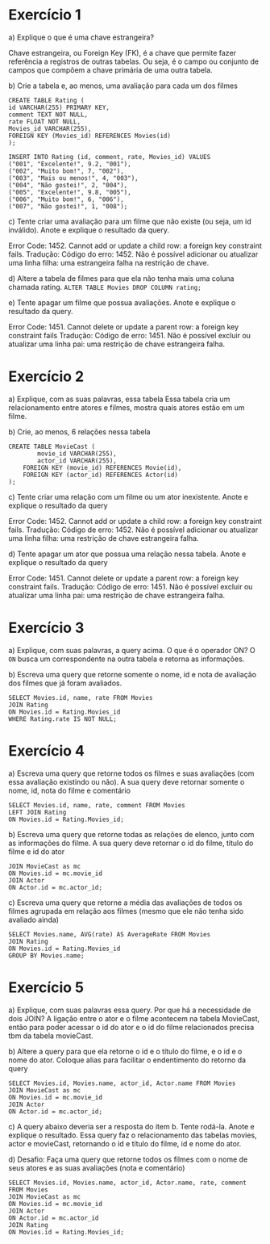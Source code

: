 # Exercício 1 
a) Explique o que é uma chave estrangeira?

Chave estrangeira, ou Foreign Key (FK), é a chave que permite fazer referência a registros de outras tabelas. Ou seja, é o campo ou conjunto de campos que compõem a chave primária de uma outra tabela.

b) Crie a tabela e, ao menos, uma avaliação para cada um dos filmes

```
CREATE TABLE Rating (
id VARCHAR(255) PRIMARY KEY,
comment TEXT NOT NULL,
rate FLOAT NOT NULL,
Movies_id VARCHAR(255),
FOREIGN KEY (Movies_id) REFERENCES Movies(id)
);

```
```
INSERT INTO Rating (id, comment, rate, Movies_id) VALUES 
("001", "Excelente!", 9.2, "001"),
("002", "Muito bom!", 7, "002"),
("003", "Mais ou menos!", 4, "003"),
("004", "Não gostei!", 2, "004"),
("005", "Excelente!", 9.8, "005"),
("006", "Muito bom!", 6, "006"),
("007", "Não gostei!", 1, "008");
```

c) Tente criar uma avaliação para um filme que não existe (ou seja, um id inválido). Anote e explique o resultado da query.

Error Code: 1452. Cannot add or update a child row: a foreign key constraint fails.
Tradução: Código do erro: 1452. Não é possível adicionar ou atualizar uma linha filha: uma estrangeira falha na restrição de chave.

d) Altere a tabela de filmes para que ela não tenha mais uma coluna chamada rating.
``` ALTER TABLE Movies DROP COLUMN rating; ```

e) Tente apagar um filme que possua avaliações. Anote e explique o resultado da query.

Error Code: 1451. Cannot delete or update a parent row: a foreign key constraint fails 
Tradução: Código de erro: 1451. Não é possível excluir ou atualizar uma linha pai: uma restrição de chave estrangeira falha.

# Exercício 2 

a) Explique, com as suas palavras, essa tabela
Essa tabela cria um relacionamento entre atores e filmes, mostra quais atores estão em um filme.

b) Crie, ao menos, 6 relações nessa tabela 
```
CREATE TABLE MovieCast (
		movie_id VARCHAR(255),
		actor_id VARCHAR(255),
    FOREIGN KEY (movie_id) REFERENCES Movie(id),
    FOREIGN KEY (actor_id) REFERENCES Actor(id)
);
```

c) Tente criar uma relação com um filme ou um ator inexistente. Anote e explique o resultado da query

Error Code: 1452. Cannot add or update a child row: a foreign key constraint fails.
Tradução: Código de erro: 1452. Não é possível adicionar ou atualizar uma linha filha: uma restrição de chave estrangeira falha.

d) Tente apagar um ator que possua uma relação nessa tabela. Anote e explique o resultado da query

Error Code: 1451. Cannot delete or update a parent row: a foreign key constraint fails.
Tradução: Código de erro: 1451. Não é possível excluir ou atualizar uma linha pai: uma restrição de chave estrangeira falha.

# Exercício 3

a) Explique, com suas palavras, a query acima. O que é o operador ON?
O `ON` busca um correspondente na outra tabela e retorna as informações.

b) Escreva uma query que retorne somente o nome, id e nota de avaliação dos filmes que já foram avaliados.
```
SELECT Movies.id, name, rate FROM Movies
JOIN Rating
ON Movies.id = Rating.Movies_id 
WHERE Rating.rate IS NOT NULL;
```

# Exercício 4

a) Escreva uma query que retorne todos os filmes e suas avaliações (com essa avaliação existindo ou não). A sua query deve retornar somente o nome, id, nota do filme e comentário

```
SELECT Movies.id, name, rate, comment FROM Movies
LEFT JOIN Rating
ON Movies.id = Rating.Movies_id;
```

b) Escreva uma query que retorne todas as relações de elenco, junto com as informações do filme. A sua query deve retornar o id do filme, título do filme e id do ator

```SELECT Movies.id, Movies.name, actor_id, Actor.name FROM Movies
JOIN MovieCast as mc
ON Movies.id = mc.movie_id
JOIN Actor
ON Actor.id = mc.actor_id;
```

c) Escreva uma query que retorne a média das avaliações de todos os filmes agrupada em relação aos filmes (mesmo que ele não tenha sido avaliado ainda)

```
SELECT Movies.name, AVG(rate) AS AverageRate FROM Movies
JOIN Rating
ON Movies.id = Rating.Movies_id
GROUP BY Movies.name;
```
# Exercício 5
a) Explique, com suas palavras essa query. Por que há a necessidade de dois JOIN?
A ligação entre o ator e o filme acontecem na tabela MovieCast, então para poder acessar o id do ator e o id do filme relacionados precisa tbm da tabela movieCast. 

b) Altere a query para que ela retorne o id e o título do filme, e o id e o nome do ator. Coloque alias para facilitar o endentimento do retorno da query

```
SELECT Movies.id, Movies.name, actor_id, Actor.name FROM Movies
JOIN MovieCast as mc
ON Movies.id = mc.movie_id
JOIN Actor
ON Actor.id = mc.actor_id;
```
c) A query abaixo deveria ser a resposta do item b. Tente rodá-la. Anote e explique o resultado.
Essa query faz o relacionamento das tabelas movies, actor e movieCast, retornando o id e título do filme, id e nome do ator. 

d) Desafio: Faça uma query que retorne todos os filmes com o nome de seus atores e as suas avaliações (nota e comentário)

```
SELECT Movies.id, Movies.name, actor_id, Actor.name, rate, comment FROM Movies
JOIN MovieCast as mc
ON Movies.id = mc.movie_id
JOIN Actor
ON Actor.id = mc.actor_id
JOIN Rating
ON Movies.id = Rating.Movies_id;
```